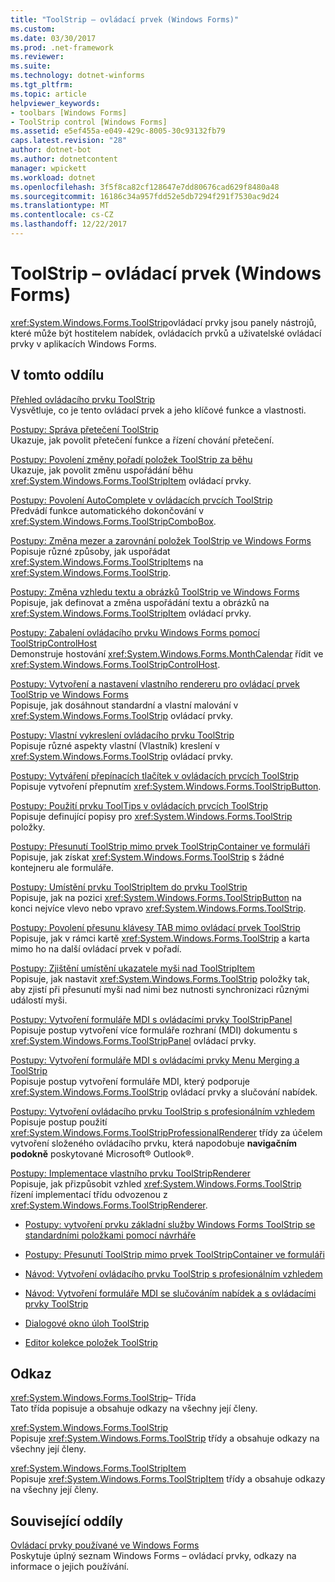 ```yaml
---
title: "ToolStrip – ovládací prvek (Windows Forms)"
ms.custom: 
ms.date: 03/30/2017
ms.prod: .net-framework
ms.reviewer: 
ms.suite: 
ms.technology: dotnet-winforms
ms.tgt_pltfrm: 
ms.topic: article
helpviewer_keywords:
- toolbars [Windows Forms]
- ToolStrip control [Windows Forms]
ms.assetid: e5ef455a-e049-429c-8005-30c93132fb79
caps.latest.revision: "28"
author: dotnet-bot
ms.author: dotnetcontent
manager: wpickett
ms.workload: dotnet
ms.openlocfilehash: 3f5f8ca82cf128647e7dd80676cad629f8480a48
ms.sourcegitcommit: 16186c34a957fdd52e5db7294f291f7530ac9d24
ms.translationtype: MT
ms.contentlocale: cs-CZ
ms.lasthandoff: 12/22/2017
---
```

# <a name="toolstrip-control-windows-forms"></a>ToolStrip – ovládací prvek (Windows Forms)
<xref:System.Windows.Forms.ToolStrip>ovládací prvky jsou panely nástrojů, které může být hostitelem nabídek, ovládacích prvků a uživatelské ovládací prvky v aplikacích Windows Forms.  
  
## <a name="in-this-section"></a>V tomto oddílu  
 [Přehled ovládacího prvku ToolStrip](../../../../docs/framework/winforms/controls/toolstrip-control-overview-windows-forms.md)  
 Vysvětluje, co je tento ovládací prvek a jeho klíčové funkce a vlastnosti.  
  
 [Postupy: Správa přetečení ToolStrip](../../../../docs/framework/winforms/controls/how-to-manage-toolstrip-overflow-in-windows-forms.md)  
 Ukazuje, jak povolit přetečení funkce a řízení chování přetečení.  
  
 [Postupy: Povolení změny pořadí položek ToolStrip za běhu](../../../../docs/framework/winforms/controls/how-to-enable-reordering-of-toolstrip-items-at-run-time-in-windows-forms.md)  
 Ukazuje, jak povolit změnu uspořádání běhu <xref:System.Windows.Forms.ToolStripItem> ovládací prvky.  
  
 [Postupy: Povolení AutoComplete v ovládacích prvcích ToolStrip](../../../../docs/framework/winforms/controls/how-to-enable-autocomplete-in-toolstrip-controls-in-windows-forms.md)  
 Předvádí funkce automatického dokončování v <xref:System.Windows.Forms.ToolStripComboBox>.  
  
 [Postupy: Změna mezer a zarovnání položek ToolStrip ve Windows Forms](../../../../docs/framework/winforms/controls/how-to-change-the-spacing-and-alignment-of-toolstrip-items-in-windows-forms.md)  
 Popisuje různé způsoby, jak uspořádat <xref:System.Windows.Forms.ToolStripItem>s na <xref:System.Windows.Forms.ToolStrip>.  
  
 [Postupy: Změna vzhledu textu a obrázků ToolStrip ve Windows Forms](../../../../docs/framework/winforms/controls/how-to-change-the-appearance-of-toolstrip-text-and-images-in-windows-forms.md)  
 Popisuje, jak definovat a změna uspořádání textu a obrázků na <xref:System.Windows.Forms.ToolStripItem> ovládací prvky.  
  
 [Postupy: Zabalení ovládacího prvku Windows Forms pomocí ToolStripControlHost](../../../../docs/framework/winforms/controls/how-to-wrap-a-windows-forms-control-with-toolstripcontrolhost.md)  
 Demonstruje hostování <xref:System.Windows.Forms.MonthCalendar> řídit ve <xref:System.Windows.Forms.ToolStripControlHost>.  
  
 [Postupy: Vytvoření a nastavení vlastního rendereru pro ovládací prvek ToolStrip ve Windows Forms](../../../../docs/framework/winforms/controls/create-and-set-a-custom-renderer-for-the-toolstrip-control-in-wf.md)  
 Popisuje, jak dosáhnout standardní a vlastní malování v <xref:System.Windows.Forms.ToolStrip> ovládací prvky.  
  
 [Postupy: Vlastní vykreslení ovládacího prvku ToolStrip](../../../../docs/framework/winforms/controls/how-to-custom-draw-a-toolstrip-control.md)  
 Popisuje různé aspekty vlastní (Vlastník) kreslení v <xref:System.Windows.Forms.ToolStrip> ovládací prvky.  
  
 [Postupy: Vytváření přepínacích tlačítek v ovládacích prvcích ToolStrip](../../../../docs/framework/winforms/controls/how-to-create-toggle-buttons-in-toolstrip-controls.md)  
 Popisuje vytvoření přepnutím <xref:System.Windows.Forms.ToolStripButton>.  
  
 [Postupy: Použití prvku ToolTips v ovládacích prvcích ToolStrip](../../../../docs/framework/winforms/controls/how-to-use-tooltips-in-toolstrip-controls.md)  
 Popisuje definující popisy pro <xref:System.Windows.Forms.ToolStrip> položky.  
  
 [Postupy: Přesunutí ToolStrip mimo prvek ToolStripContainer ve formuláři](../../../../docs/framework/winforms/controls/how-to-move-a-toolstrip-out-of-a-toolstripcontainer-onto-a-form.md)  
 Popisuje, jak získat <xref:System.Windows.Forms.ToolStrip> s žádné kontejneru ale formuláře.  
  
 [Postupy: Umístění prvku ToolStripItem do prvku ToolStrip](../../../../docs/framework/winforms/controls/how-to-position-a-toolstripitem-on-a-toolstrip.md)  
 Popisuje, jak na pozici <xref:System.Windows.Forms.ToolStripButton> na konci nejvíce vlevo nebo vpravo <xref:System.Windows.Forms.ToolStrip>.  
  
 [Postupy: Povolení přesunu klávesy TAB mimo ovládací prvek ToolStrip](../../../../docs/framework/winforms/controls/how-to-enable-the-tab-key-to-move-out-of-a-toolstrip-control.md)  
 Popisuje, jak v rámci kartě <xref:System.Windows.Forms.ToolStrip> a karta mimo ho na další ovládací prvek v pořadí.  
  
 [Postupy: Zjištění umístění ukazatele myši nad ToolStripItem](../../../../docs/framework/winforms/controls/how-to-detect-when-the-mouse-pointer-is-over-a-toolstripitem.md)  
 Popisuje, jak nastavit <xref:System.Windows.Forms.ToolStrip> položky tak, aby zjistí při přesunutí myši nad nimi bez nutnosti synchronizaci různými událostí myši.  
  
 [Postupy: Vytvoření formuláře MDI s ovládacími prvky ToolStripPanel](../../../../docs/framework/winforms/controls/how-to-create-an-mdi-form-with-toolstrippanel-controls.md)  
 Popisuje postup vytvoření více formuláře rozhraní (MDI) dokumentu s <xref:System.Windows.Forms.ToolStripPanel> ovládací prvky.  
  
 [Postupy: Vytvoření formuláře MDI s ovládacími prvky Menu Merging a ToolStrip](../../../../docs/framework/winforms/controls/how-to-create-an-mdi-form-with-menu-merging-and-toolstrip-controls.md)  
 Popisuje postup vytvoření formuláře MDI, který podporuje <xref:System.Windows.Forms.ToolStrip> ovládací prvky a slučování nabídek.  
  
 [Postupy: Vytvoření ovládacího prvku ToolStrip s profesionálním vzhledem](../../../../docs/framework/winforms/controls/how-to-create-a-professionally-styled-toolstrip-control.md)  
 Popisuje postup použití <xref:System.Windows.Forms.ToolStripProfessionalRenderer> třídy za účelem vytvoření složeného ovládacího prvku, která napodobuje **navigačním podokně** poskytované Microsoft® Outlook®.  
  
 [Postupy: Implementace vlastního prvku ToolStripRenderer](../../../../docs/framework/winforms/controls/how-to-implement-a-custom-toolstriprenderer.md)  
 Popisuje, jak přizpůsobit vzhled <xref:System.Windows.Forms.ToolStrip> řízení implementací třídu odvozenou z <xref:System.Windows.Forms.ToolStripRenderer>.  
  
-   [Postupy: vytvoření prvku základní služby Windows Forms ToolStrip se standardními položkami pomocí návrháře](http://msdn.microsoft.com/library/571c1z99\(v=vs.110\))  
  
-   [Postupy: Přesunutí ToolStrip mimo prvek ToolStripContainer ve formuláři](http://msdn.microsoft.com/library/ms171701\(v=vs.110\))  
  
-   [Návod: Vytvoření ovládacího prvku ToolStrip s profesionálním vzhledem](http://msdn.microsoft.com/library/ms233664\(v=vs.110\))  
  
-   [Návod: Vytvoření formuláře MDI se slučováním nabídek a s ovládacími prvky ToolStrip](http://msdn.microsoft.com/library/ms233676\(v=vs.110\))  
  
-   [Dialogové okno úloh ToolStrip](http://msdn.microsoft.com/library/ms233648\(v=vs.110\))  
  
-   [Editor kolekce položek ToolStrip](http://msdn.microsoft.com/library/ms233643\(v=vs.110\))  
  
## <a name="reference"></a>Odkaz  
 <xref:System.Windows.Forms.ToolStrip>– Třída  
 Tato třída popisuje a obsahuje odkazy na všechny její členy.  
  
 <xref:System.Windows.Forms.ToolStrip>  
 Popisuje <xref:System.Windows.Forms.ToolStrip> třídy a obsahuje odkazy na všechny její členy.  
  
 <xref:System.Windows.Forms.ToolStripItem>  
 Popisuje <xref:System.Windows.Forms.ToolStripItem> třídy a obsahuje odkazy na všechny její členy.  
  
## <a name="related-sections"></a>Související oddíly  
 [Ovládací prvky používané ve Windows Forms](../../../../docs/framework/winforms/controls/controls-to-use-on-windows-forms.md)  
 Poskytuje úplný seznam Windows Forms – ovládací prvky, odkazy na informace o jejich používání.
